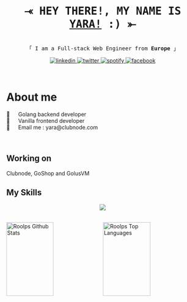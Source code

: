 <br><br>
<!-- Intro  -->
<h1 align="center">
        <samp>⤛ HEY THERE!, MY NAME IS
                <b><a target="_blank" href="https://roolps.dev">YARA!</a> :) ⤜</b>
        </samp>
</h1>


<p align="center"> 
  <samp>
    <br>
    「 I am a Full-stack Web Engineer from <b>Europe</b> 」
<br>
  </samp>
</p>

<p align="center">
 <a href="https://www.linkedin.com/in/yara-mcrobert-7b569722a" target="_blank">
  <img src="https://img.shields.io/badge/LinkedIn-0077B5?style=for-the-badge&logo=linkedin&logoColor=white" alt="linkedin"/>
 </a>
 <a href="https://twitter.com/rooolps" target="_blank">
  <img src="https://img.shields.io/badge/Twitter-1DA1F2?style=for-the-badge&logo=twitter&logoColor=white" alt="twitter"/>
 </a>
 <a href="https://open.spotify.com/user/216yjmmpuux3amgaplh66sd2i?si=bf1f7df5bad94735" target="_blank">
  <img src="https://img.shields.io/badge/Spotify-0077B5?style=for-the-badge&logo=spotify&logoColor=white" alt="spotify"/>
 </a>
 <a href="https://www.facebook.com/Rooolps/" target="_blank">
  <img src="https://img.shields.io/badge/Facebook-20BEFF?&style=for-the-badge&logo=facebook&logoColor=white" alt="facebook"/>
  </a> 
</p>
<br />

 # About me
<p>
🐳 &emsp; Golang backend developer<br/>
🦕 &emsp; Vanilla frontend developer<br/>
📧 &emsp; Email me : yara@clubnode.com<br/>
</p>
<br/>


## Working on
Clubnode, GoShop and GolusVM


## My Skills

<p align="center">
  <a href="https://skillicons.dev">
    <img src="https://skillicons.dev/icons?i=git,docker,go,php,html,css,js,flutter,vscode,svelte,java,python" />
  </a>
</p>

<br/>
<a> 
    <a href="https://github.com/roolps">
      <img alt="Roolps Github Stats" src="https://denvercoder1-github-readme-stats.vercel.app/api?username=roolps&show_icons=true&count_private=true&theme=github_dark&border_color=2a2a2a" height="192px" width="49.5%"/></a>
  <a href="https://github.com/roolps"><img alt="Roolps Top Languages" src="https://denvercoder1-github-readme-stats.vercel.app/api/top-langs/?username=roolps&langs_count=8&layout=compact&theme=github_dark&border_color=2a2a2a" height="192px" width="49.5%"/></a>
  <br/>
</a>
